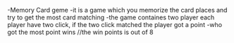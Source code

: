 -Memory Card geme
-it is a game which you memorize the card places and try to get the most card matching
-the game containes two player each player have two click,
if the two click matched the player got a point
-who got the most point wins 
//the win points is out of 8